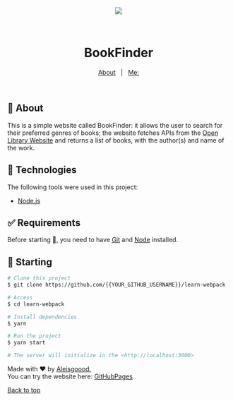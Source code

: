 <div align="center" id="top"> 
  <img src="./.github/app.gif"/>

  &#xa0;

</div>

<h1 align="center">BookFinder</h1>


<p align="center">
  <a href="#dart-about">About</a> &#xa0; | &#xa0; 
  <a href="https://github.com/aleisgoood" target="_blank">Me:</a>
</p>

<br>

## :dart: About ##

This is a simple website called BookFinder: it allows the user to search for their preferred genres of books; the website fetches APIs from the <a href= "https://openlibrary.org/" target= "blank"> Open Library Website</a> and returns a list of books, with the author(s) and name of the work.


## :rocket: Technologies ##

The following tools were used in this project:

- [Node.js](https://nodejs.org/en/)


## :white_check_mark: Requirements ##

Before starting :checkered_flag:, you need to have [Git](https://git-scm.com) and [Node](https://nodejs.org/en/) installed.

## :checkered_flag: Starting ##

```bash
# Clone this project
$ git clone https://github.com/{{YOUR_GITHUB_USERNAME}}/learn-webpack

# Access
$ cd learn-webpack

# Install dependencies
$ yarn

# Run the project
$ yarn start

# The server will initialize in the <http://localhost:3000>
```



Made with :heart: by <a href="https://github.com/aleisgoood" target="_blank">Aleisgoood.</a> 
<br>
You can try the website here: <a href ="https://aleisgoood.github.io/Book-Finder/" target="_blank">GitHubPages</a>
&#xa0;

<a href="#top">Back to top</a>
